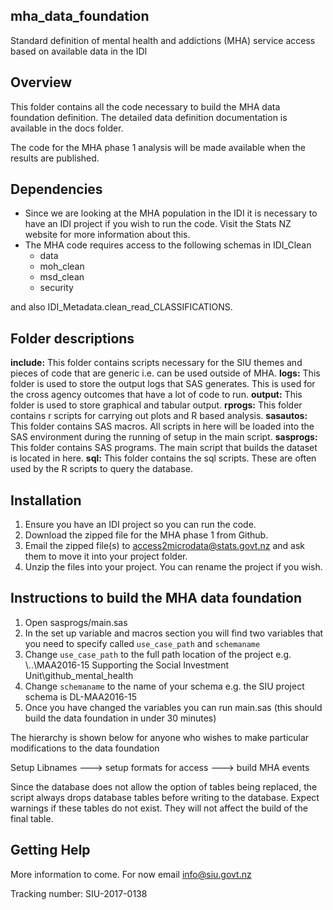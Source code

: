 ## mha_data_foundation
Standard definition of mental health and addictions (MHA) service access based on available data in the IDI

## Overview
This folder contains all the code necessary to build the MHA data foundation definition. The detailed data definition documentation is available in the docs folder.

The code for the MHA phase 1 analysis will be made available when the results are published.

## Dependencies
* Since we are looking at the MHA population in the IDI it is necessary to have an IDI project if you wish to run the code. Visit the Stats NZ website for more information about this.
* The MHA code requires access to the following schemas in IDI_Clean
	* data
	* moh_clean
	* msd_clean
	* security

and also IDI_Metadata.clean_read_CLASSIFICATIONS.


## Folder descriptions
**include:** This folder contains scripts necessary for the SIU themes and pieces of code that are generic i.e. can be used outside of MHA.
**logs:** This folder is used to store the output logs that SAS generates. This is used for the cross agency outcomes that have a lot of code to run.
**output:** This folder is used to store graphical and tabular output.
**rprogs:** This folder contains r scripts for carrying out plots and R based analysis.
**sasautos:** This folder contains SAS macros. All scripts in here will be loaded into the SAS environment during the running of setup in the main script.
**sasprogs:** This folder contains SAS programs. The main script that builds the dataset is located in here.
**sql:** This folder contains the sql scripts. These are often used by the R scripts to query the database.

## Installation
1. Ensure you have an IDI project so you can run the code.
2. Download the zipped file for the MHA phase 1 from Github.
3. Email the zipped file(s) to access2microdata@stats.govt.nz and ask them to move it into your project folder.
4. Unzip the files into your project. You can rename the project if you wish.


## Instructions to build the MHA data foundation
1. Open sasprogs/main.sas
2. In the set up variable and macros section you will find two variables that you need to specify called `use_case_path` and `schemaname`
3. Change `use_case_path` to the full path location of the project e.g. \\..\MAA2016-15 Supporting the Social Investment Unit\github_mental_health
4. Change `schemaname` to the name of your schema  e.g. the SIU project schema is DL-MAA2016-15
5. Once you have changed the variables you can run main.sas (this should build the data foundation in under 30 minutes)

The hierarchy is shown below for anyone who wishes to make particular modifications to the data foundation

Setup Libnames ---> setup formats for access   ---> build MHA events

Since the database does not allow the option of tables being replaced, the script always drops database tables before writing to the database. Expect warnings if these tables do not exist. They will not affect the build of the final table.


## Getting Help
More information to come. For now email info@siu.govt.nz

Tracking number: SIU-2017-0138


